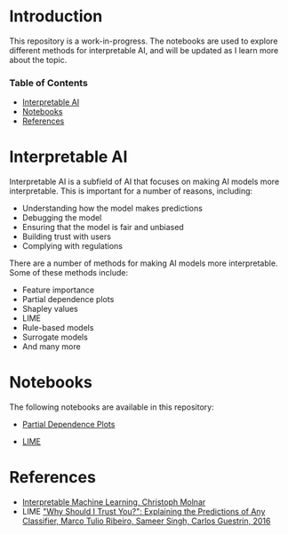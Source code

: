 # Introduction
This repository is a work-in-progress. The notebooks are used to explore different methods for interpretable AI, and will be updated as I learn more about the topic.

### Table of Contents
- [Interpretable AI](#interpretable-ai)
- [Notebooks](#notebooks)
- [References](#references)

# Interpretable AI
Interpretable AI is a subfield of AI that focuses on making AI models more interpretable. This is important for a number of reasons, including:
- Understanding how the model makes predictions
- Debugging the model
- Ensuring that the model is fair and unbiased
- Building trust with users
- Complying with regulations

There are a number of methods for making AI models more interpretable. Some of these methods include:
- Feature importance
- Partial dependence plots
- Shapley values
- LIME
- Rule-based models
- Surrogate models
- And many more

# Notebooks
The following notebooks are available in this repository:
<!-- - [Feature Importance](feature_importance.ipynb) -->
- [Partial Dependence Plots](partial_dependence_plots.ipynb)
<!-- - [Shapley Values](shapley_values.ipynb) -->
- [LIME](LIME.ipynb)
<!-- - [Rule-based Models](rule_based_models.ipynb)
- [Surrogate Models](surrogate_models.ipynb) -->

# References
- [Interpretable Machine Learning, Christoph Molnar](https://christophm.github.io/interpretable-ml-book/)
- LIME ["Why Should I Trust You?": Explaining the Predictions of Any Classifier, Marco Tulio Ribeiro, Sameer Singh, Carlos Guestrin, 2016](https://doi.org/10.48550/arXiv.1602.04938)
